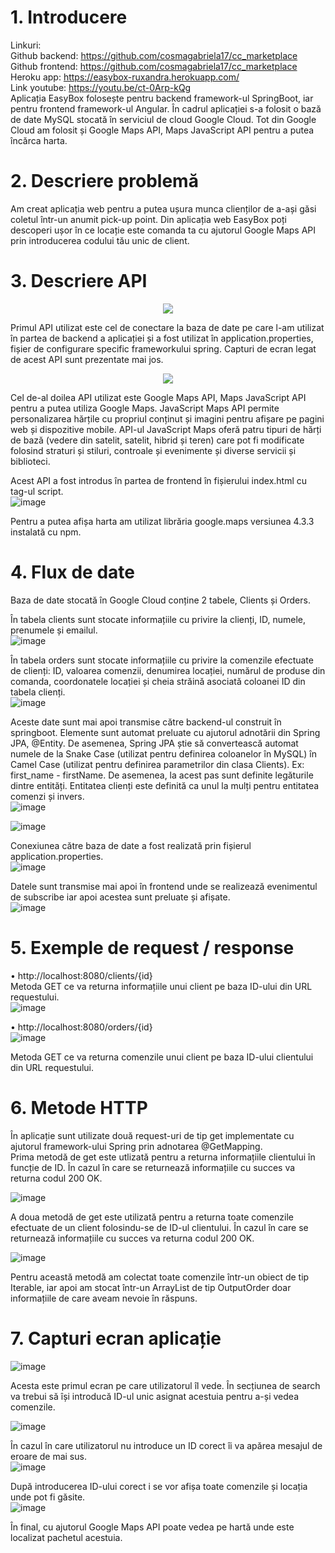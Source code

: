  # 1.	Introducere  <br /> #
	
Linkuri:  <br />
Github backend: https://github.com/cosmagabriela17/cc_marketplace   <br />
Github frontend: https://github.com/cosmagabriela17/cc_marketplace  <br />
Heroku app: https://easybox-ruxandra.herokuapp.com/  <br />
Link youtube: https://youtu.be/ct-0Arp-kQg <br />
Aplicația EasyBox folosește pentru backend framework-ul SpringBoot, iar pentru frontend framework-ul Angular. În cadrul aplicației s-a folosit o bază de date MySQL stocată în serviciul de cloud Google Cloud. Tot din Google Cloud am folosit și Google Maps API, Maps JavaScript API pentru a putea încărca harta.  <br />
# 2.	Descriere problemă  <br /> #
Am creat aplicația web pentru a putea ușura munca clienților de a-ași găsi coletul într-un anumit pick-up point. Din aplicația web EasyBox poți descoperi ușor în ce locație este comanda ta cu ajutorul Google Maps API prin introducerea codului tău unic de client.  <br />
# 3.	Descriere API  <br /> #
 <p align="center">
 <img src="https://user-images.githubusercontent.com/56314118/168478771-3941960f-c5e5-4b91-b7ad-f404d32f966e.png">
</p>

Primul API utilizat este cel de conectare la baza de date pe care l-am utilizat în partea de backend a aplicației și a fost utilizat în application.properties, fișier de configurare specific frameworkului spring. Capturi de ecran legat de acest API sunt prezentate mai jos.  <br />
 <p align="center">
 <img src="https://user-images.githubusercontent.com/56314118/168478781-9b1355ef-8e54-4507-b830-86c440955149.png">
</p>
Cel de-al doilea API utilizat este Google Maps API, Maps JavaScript API pentru a putea utiliza Google Maps. 
JavaScript Maps API permite personalizarea hărțile cu propriul conținut și imagini pentru afișare pe pagini web și dispozitive mobile. API-ul JavaScript Maps oferă patru tipuri de hărți de bază (vedere din satelit, satelit, hibrid și teren) care pot fi modificate folosind straturi și stiluri, controale și evenimente și diverse servicii și biblioteci.  <br />

Acest API a fost introdus în partea de frontend în fișierului index.html cu tag-ul script.  <br />
 ![image](https://user-images.githubusercontent.com/56314118/168478812-ce9cee7c-1410-4887-8fc7-160274a428b6.png)

Pentru a putea afișa harta am utilizat librăria google.maps versiunea 4.3.3 instalată cu npm. <br />
# 4.	Flux de date  <br /> #

Baza de date stocată în Google Cloud conține 2 tabele, Clients și Orders. <br />

În tabela clients sunt stocate informațiile cu privire la clienți, ID, numele, prenumele și emailul.  <br />
 ![image](https://user-images.githubusercontent.com/56314118/168478819-9b584b24-32c5-4a79-aa22-35808bf4a66a.png)


În tabela orders sunt stocate informațiile cu privire la comenzile efectuate de clienți: ID, valoarea comenzii, denumirea locației, numărul de produse din comanda, coordonatele locației și cheia străină asociată coloanei ID din tabela clienți.  <br />
![image](https://user-images.githubusercontent.com/56314118/168478827-0a8e9409-d808-4257-b1a4-df68dcd69965.png)

 
Aceste date sunt mai apoi transmise către backend-ul construit în springboot. Elemente sunt automat preluate cu ajutorul  adnotării din Spring JPA, @Entity. De asemenea, Spring JPA știe să convertească automat numele de la Snake Case (utilizat pentru definirea coloanelor în MySQL) în Camel Case (utilizat pentru definirea parametrilor din clasa Clients). Ex: first_name - firstName. De asemenea, la acest pas sunt definite legăturile dintre entități. Entitatea clienți este definită ca unul la mulți pentru entitatea comenzi și invers.  <br />
 ![image](https://user-images.githubusercontent.com/56314118/168478836-a461ce74-ae43-4b89-b79c-b5c6f02964af.png)

![image](https://user-images.githubusercontent.com/56314118/168478852-6d003610-7aa0-40c7-9934-5465abfcde40.png)

 
Conexiunea către baza de date a fost realizată prin fișierul application.properties.   <br />
 ![image](https://user-images.githubusercontent.com/56314118/168478857-a0c972f4-507f-476e-8d37-9cfb2d620940.png)


Datele sunt transmise mai apoi în frontend unde se realizează evenimentul de subscribe iar apoi acestea sunt preluate și afișate.  <br />
 ![image](https://user-images.githubusercontent.com/56314118/168478872-12d1010c-b832-45c5-90f2-4dfdf30b0f22.png)

# 5.	Exemple de request / response  <br /> #
•	http://localhost:8080/clients/{id}  <br />
Metoda GET ce va returna informațiile unui client pe baza ID-ului din URL requestului. <br />
 ![image](https://user-images.githubusercontent.com/56314118/168478881-01d6b56f-9342-49d0-9810-d6d5d2ce114e.png)

•	http://localhost:8080/orders/{id} <br />
![image](https://user-images.githubusercontent.com/56314118/168478892-144a30a9-c7be-4bff-93c7-58dae55a3aa6.png)



Metoda GET ce va returna comenzile unui client pe baza ID-ului clientului din URL requestului. <br />
 
# 6.	Metode HTTP  <br /> #
  
În aplicație sunt utilizate două request-uri de tip get implementate cu ajutorul framework-ului Spring prin adnotarea @GetMapping. <br />
Prima metodă de get este utlizată pentru a returna informațiile clientului în funcție de ID. În cazul în care se returnează informațiile cu succes va returna codul 200 OK.  <br />
 
![image](https://user-images.githubusercontent.com/56314118/168478902-68620496-c0c4-42ce-b4ad-6d38118369dd.png)

A doua metodă de get este utilizată pentru a returna toate comenzile efectuate de un client folosindu-se de ID-ul clientului. În cazul în care se returnează informațiile cu succes va returna codul 200 OK.  <br />
 
![image](https://user-images.githubusercontent.com/56314118/168478909-cd47b492-6449-41a0-84bf-e8be01eb4592.png)

Pentru această metodă am colectat toate comenzile într-un obiect de tip Iterable, iar apoi am stocat într-un ArrayList de tip OutputOrder doar informațiile de care aveam nevoie în răspuns.  <br />

# 7. Capturi ecran aplicație  <br /> #

![image](https://user-images.githubusercontent.com/56314118/168478925-8209d092-3740-4996-85f5-3119ae7ad319.png)

Acesta este primul ecran pe care utilizatorul îl vede. În secțiunea de search va trebui să își introducă ID-ul unic asignat acestuia pentru a-și vedea comenzile.  <br />

 ![image](https://user-images.githubusercontent.com/56314118/168478936-b6aeab48-e77e-4002-b036-17b5081e5f20.png)

În cazul în care utilizatorul nu introduce un ID corect îi va apărea mesajul de eroare de mai sus. <br />
 ![image](https://user-images.githubusercontent.com/56314118/168478947-38e0d56f-a368-4737-ad7e-d9c8afcee84f.png)

După introducerea ID-ului corect i se vor afișa toate comenzile și locația unde pot fi găsite.  <br />
 ![image](https://user-images.githubusercontent.com/56314118/168478955-a9a2a82f-3519-4400-8129-0c235958a062.png)

În final, cu ajutorul Google Maps API poate vedea pe hartă unde este localizat pachetul acestuia.  <br />
